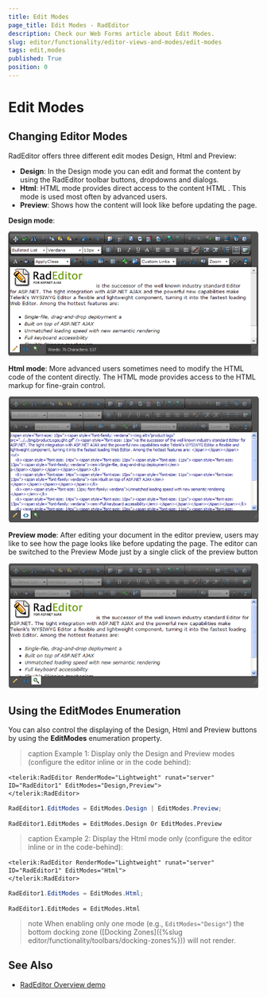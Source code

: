 ```yaml
---
title: Edit Modes
page_title: Edit Modes - RadEditor
description: Check our Web Forms article about Edit Modes.
slug: editor/functionality/editor-views-and-modes/edit-modes
tags: edit,modes
published: True
position: 0
---
```


# Edit Modes

## Changing Editor Modes

RadEditor offers three different edit modes Design, Html and Preview:

* **Design**: In the Design mode you can edit and format the content by using the RadEditor toolbar buttons, dropdowns and dialogs.
* **Html**: HTML mode provides direct access to the content HTML . This mode is used most often by advanced users.
* **Preview**: Shows how the content will look like before updating the page.

**Design mode**:

![](images/editor-designmode.png)

**Html mode**: More advanced users sometimes need to modify the HTML code of the content directly. The HTML mode provides access to the HTML markup for fine-grain control.

![Html Mode](images/editor-htmlmode.png)

**Preview mode**: After editing your document in the editor preview, users may like to see how the page looks like before updating the page. The editor can be switched to the Preview Mode just by a single click of the preview button

![Preview Mode](images/editor-previewmode.png)

## Using the EditModes Enumeration

You can also control the displaying of the Design, Html and Preview buttons by using the **EditModes** enumeration property. 

>caption Example 1: Display only the Design and Preview modes (configure the editor inline or in the code behind):

````ASP.NET
<telerik:RadEditor RenderMode="Lightweight" runat="server" ID="RadEditor1" EditModes="Design,Preview">
</telerik:RadEditor>
````


````C#	     
RadEditor1.EditModes = EditModes.Design | EditModes.Preview;
````
````VB
RadEditor1.EditModes = EditModes.Design Or EditModes.Preview
````


>caption Example 2: Display the Html mode only (configure the editor inline or in the code-behind):

````ASP.NET
<telerik:RadEditor RenderMode="Lightweight" runat="server" ID="RadEditor1" EditModes="Html">
</telerik:RadEditor>
````

````C#
RadEditor1.EditModes = EditModes.Html;
````
````VB
RadEditor1.EditModes = EditModes.Html
````

>note When enabling only one mode (e.g., `EditModes="Design"`) the bottom docking zone ([Docking Zones]({%slug editor/functionality/toolbars/docking-zones%})) will not render. 

## See Also

 * [RadEditor Overview demo](https://demos.telerik.com/aspnet-ajax/editor/examples/overview/defaultcs.aspx)
